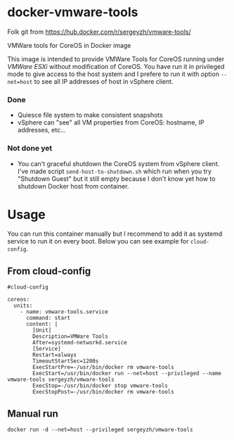 docker-vmware-tools
===================

Folk git from https://hub.docker.com/r/sergeyzh/vmware-tools/

VMWare tools for CoreOS in Docker image

This image is intended to provide VMWare Tools for CoreOS running under *VMWare ESXi* without modification of CoreOS.
You have run it in privileged mode to give access to the host system and I prefere to run it with 
option `--net=host` to see all IP addresses of host in vSphere client.

### Done
* Quiesce file system to make consistent snapshots
* vSphere can "see" all VM properties from CoreOS: hostname, IP addresses, etc...

### Not done yet
* You can't graceful shutdown the CoreOS system from vSphere client. I've made script `send-host-to-shutdown.sh` 
which run when you try "Shutdown Guest" but it still empty because I don't know yet how to shutdown Docker host from container.

# Usage

You can run this container manually but I recommend to add it as systemd service to run it on every boot.
Below you can see example for `cloud-config`.

## From cloud-config
```
#cloud-config

coreos:
  units:
    - name: vmware-tools.service
      command: start
      content: |
        [Unit]
        Description=VMWare Tools
        After=systemd-networkd.service
        [Service]
        Restart=always
        TimeoutStartSec=1200s
        ExecStartPre=-/usr/bin/docker rm vmware-tools
        ExecStart=/usr/bin/docker run --net=host --privileged --name vmware-tools sergeyzh/vmware-tools
        ExecStop=-/usr/bin/docker stop vmware-tools
        ExecStopPost=-/usr/bin/docker rm vmware-tools
```

## Manual run
```
docker run -d --net=host --privileged sergeyzh/vmware-tools
```
